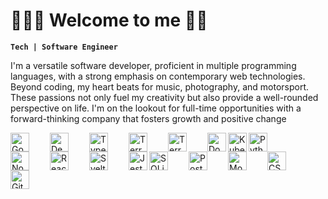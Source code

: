# 👨🏿‍💻 **Welcome to me** 👋🏿

**`Tech | Software Engineer`**

I'm a versatile software developer, proficient in multiple programming languages, with a strong emphasis on contemporary web technologies. Beyond coding, my heart beats for music, photography, and motorsport. These passions not only fuel my creativity but also provide a well-rounded perspective on life. I'm on the lookout for full-time opportunities with a forward-thinking company that fosters growth and positive change


<img align="left" alt="Go" width="30px" style="padding-right:30px;" src="https://cdn.jsdelivr.net/gh/devicons/devicon/icons/go/go-original.svg"/>
<img align="left" alt="Deno" width="30px" style="padding-right:30px;" src="https://cdn.jsdelivr.net/gh/devicons/devicon/icons/denojs/denojs-original.svg" />
<img align="left" alt="TypeScript" width="30px" style="padding-right:30px;" src="https://cdn-icons-png.flaticon.com/512/5968/5968381.png"/>
<img align="left" alt="Terraform" width="30px" style="padding-right:30px;"  src="https://cdn.jsdelivr.net/gh/devicons/devicon/icons/terraform/terraform-original.svg" />
<img align="left" alt="Terraform" width="30px" style="padding-right:30px;" src="https://cdn.jsdelivr.net/gh/devicons/devicon/icons/googlecloud/googlecloud-original.svg" />
<img align="left" alt="Docker" width="30px" src="https://cdn.jsdelivr.net/gh/devicons/devicon/icons/docker/docker-original.svg" />
<img  align="left" alt="Kubernetes" width="30px" src="https://cdn.jsdelivr.net/gh/devicons/devicon/icons/kubernetes/kubernetes-plain.svg" />
<img align="left" alt="Python" width="30px" style="padding-right:30px;" src="https://cdn.jsdelivr.net/gh/devicons/devicon/icons/python/python-original.svg"/>
<img align="left" alt="NodeJS" width="30px" style="padding-right:30px;" src="https://static-00.iconduck.com/assets.00/node-js-icon-454x512-nztofx17.png"/>
<img align="left" alt="ReactJS" width="30px" style="padding-right:30px;" src="https://cdn.jsdelivr.net/gh/devicons/devicon/icons/react/react-original.svg"  />
<img align="left" alt="SvelteJS" width="30px" style="padding-right:30px;" src="https://cdn.jsdelivr.net/gh/devicons/devicon/icons/svelte/svelte-original.svg" />
<img align="left" alt="Jest" width="30px" src="https://cdn.jsdelivr.net/gh/devicons/devicon/icons/jest/jest-plain.svg" />
<img align="left" alt="SQLite" width="30px" style="padding-right:30px;" src="https://cdn.jsdelivr.net/gh/devicons/devicon/icons/sqlite/sqlite-original.svg" />
<img align="left" alt="PostgreSQL" width="30px" style="padding-right:30px;" src="https://cdn.jsdelivr.net/gh/devicons/devicon/icons/postgresql/postgresql-original.svg" />
<img align="left" alt="MongoDB" width="30px" style="padding-right:30px;" src="https://cdn.jsdelivr.net/gh/devicons/devicon/icons/mongodb/mongodb-original.svg" />
<img align="left" alt="CSS" width="30px" style="padding-right:30px;" src="https://cdn.jsdelivr.net/gh/devicons/devicon/icons/css3/css3-original.svg"/>
<img align="left" alt="Git" width="30px" style="padding-right:30px;" src="https://cdn.jsdelivr.net/gh/devicons/devicon/icons/git/git-original.svg"/>
<!-- NATS.io -->
